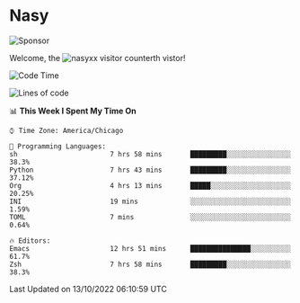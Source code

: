 # Nasy

<!--
<p align="center">
<img height="200" src="https://github-readme-stats.vercel.app/api?username=nasyxx&count_private=true&show_icons=true&theme=dracula&include_all_commits=true"/>
<img height="200" src="https://github-readme-stats.vercel.app/api/top-langs/?username=nasyxx&theme=dracula&hide=html,jupyter+notebook&count_private=true&show_icons=true"/>
</p>

  
----------------
-->

![Sponsor](https://img.shields.io/static/v1.svg?label=Sponsor&message=%E2%9D%A4&logo=GitHub&style=flat&color=pink)
 
Welcome, the ![nasyxx visitor counter](https://count.getloli.com/get/@nasyxx?theme=rule34)th vistor!
 
<!--START_SECTION:waka-->
![Code Time](http://img.shields.io/badge/Code%20Time-2%2C708%20hrs%2047%20mins-blue)

![Lines of code](https://img.shields.io/badge/From%20Hello%20World%20I%27ve%20Written-5%20Million%20lines%20of%20code-blue)

📊 **This Week I Spent My Time On** 

```text
⌚︎ Time Zone: America/Chicago

💬 Programming Languages: 
sh                       7 hrs 58 mins       █████████░░░░░░░░░░░░░░░░   38.3% 
Python                   7 hrs 43 mins       █████████░░░░░░░░░░░░░░░░   37.12% 
Org                      4 hrs 13 mins       █████░░░░░░░░░░░░░░░░░░░░   20.25% 
INI                      19 mins             ░░░░░░░░░░░░░░░░░░░░░░░░░   1.59% 
TOML                     7 mins              ░░░░░░░░░░░░░░░░░░░░░░░░░   0.64%

🔥 Editors: 
Emacs                    12 hrs 51 mins      ███████████████░░░░░░░░░░   61.7% 
Zsh                      7 hrs 58 mins       █████████░░░░░░░░░░░░░░░░   38.3%

```


 Last Updated on 13/10/2022 06:10:59 UTC
<!--END_SECTION:waka-->

<!-- ![visitors](https://visitor-badge.laobi.icu/badge?page_id=nasyxx.nasyxx) -->
